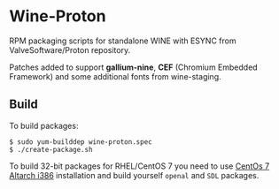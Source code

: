 # Wine-Proton
RPM packaging scripts for standalone WINE with ESYNC from ValveSoftware/Proton repository.
  
Patches added to support **gallium-nine**, **CEF** (Chromium Embedded Framework) and some additional fonts from wine-staging.
  
## Build
To build packages:
```shell
$ sudo yum-builddep wine-proton.spec
$ ./create-package.sh
```
  
To build 32-bit packages for RHEL/CentOS 7 you need to use [CentOs 7 Altarch i386](http://mirror.centos.org/altarch/7/isos/i386/) installation and build yourself `openal` and `SDL` packages.
